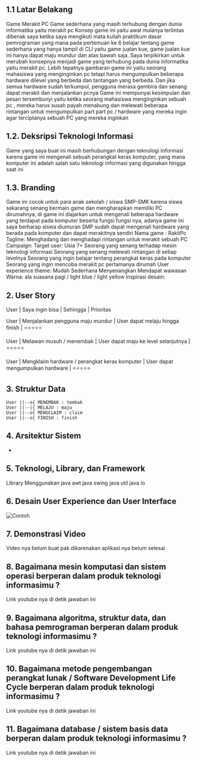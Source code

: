 ## 1.1 Latar Belakang
Game Merakit PC
Game sederhana yang masih terhubung dengan dunia informatika yaitu merakit pc
Konsep game ini yaitu awal mulanya terlintas dibenak saya ketika saya mengikuti mata kuliah praktikum dasar pemrograman yang mana pada pertemuan ke 6 belajar tentang game sederhana yang hanya tampil di CLI yaitu game jualan kue, game jualan kue ini hanya dapat maju mundur dan atas bawah saja. Saya terpikirkan untuk merubah konsepnya menjadi game yang terhubung pada dunia informatika yaitu merakit pc. Lebih tepatnya gambaran game ini yaitu seorang mahasiswa yang menginginkan pc tetapi harus mengumpulkan beberapa hardware dilevel yang berbeda dan tantangan yang berbeda. Dan jika semua hardware sudah terkumpul, pengguna merasa gembira dan senang dapat merakit dan menjalankan pcnya
Game ini mempunyai kesimpulan dan pesan tersembunyi yaitu ketika seorang mahasiswa menginginkan sebuah pc , mereka harus susah payah menabung dan melewati beberapa rintangan untuk mengumpulkan part part pc / hardware yang mereka ingin agar terciptanya sebuah PC yang mereka inginkan

## 1.2. Deksripsi Teknologi Informasi
Game yang saya buat ini masih berhubungan dengan teknologi informasi karena game ini mengenali sebuah perangkat keras komputer, yang mana komputer ini adalah salah satu teknologi informasi yang digunakan hingga saat ini

## 1.3. Branding
Game ini cocok untuk para anak sekolah / siswa SMP-SMK karena siswa sekarang senang bermain game dan mengharapkan memiliki PC dirumahnya, di game ini diajarkan untuk mengenali beberapa hardware yang terdapat pada komputer beserta fungsi fungsi nya, adanya game ini saya berharap siswa diumuran SMP sudah dapat mengenali hardware yang berada pada komputer dan dapat merakitnya sendiri
Nama game : RakitPc
Tagline: Menghadang dan menghadapi rintangan untuk merakit sebuah PC
Campaign: 
Target user:
Usia 7+
Seorang yang senang terhadap mesin teknologi informasi
Seorang yang senang melewati rintangan di setiap levelnya
Seorang yang ingin belajar tentang perangkat keras pada komputer
Seorang yang ingin mencoba merakit pc pertamanya dirumah
User experience theme:
Mudah
Sederhana
Menyenangkan
Mendapat wawasan
Warna: ala suasana pagi / light blue / light yellow
Inspirasi desain:

## 2. User Story
User | Saya ingin bisa | Sehingga | Prioritas

User | Menjalankan pengguna maju mundur | User dapat melaju hingga finish | ⭐⭐⭐⭐⭐

User | Melawan musuh / menembak | User dapat maju ke level selanjutnya | ⭐⭐⭐⭐⭐

User | Mengklaim hardware / perangkat keras komputer | User dapat mengumpulkan hardware | ⭐⭐⭐⭐⭐


## 3. Struktur Data

    User ||--o{ MENEMBAK : tembak
    User ||--|{ MELAJU : maju
    User ||--o{ MENGCLAIM : claim
    User ||--o{ FINISH : finish

## 4. Arsitektur Sistem

-

## 5. Teknologi, Library, dan Framework
Library Menggunakan 
java awt
java swing
java util
java io

## 6. Desain User Experience dan User Interface

![Contoh](https://fastly.picsum.photos/id/318/536/354.jpg?hmac=Ixy-wle80nudIR_cmnF1iY2y6rMUH7_9sk-BP1fTpM8)

## 7. Demonstrasi Video

Video nya belum buat pak dikarenakan aplikasi nya belum selesai

## 8. Bagaimana mesin komputasi dan sistem operasi berperan dalam produk teknologi informasimu ?

Link youtube nya di detik jawaban ini

## 9. Bagaimana algoritma, struktur data, dan bahasa pemrograman berperan dalam produk teknologi informasimu ?

Link youtube nya di detik jawaban ini

## 10. Bagaimana metode pengembangan perangkat lunak / Software Development Life Cycle berperan dalam produk teknologi informasimu ?

Link youtube nya di detik jawaban ini

## 11. Bagaimana database / sistem basis data berperan dalam produk teknologi informasimu ?

Link youtube nya di detik jawaban ini
